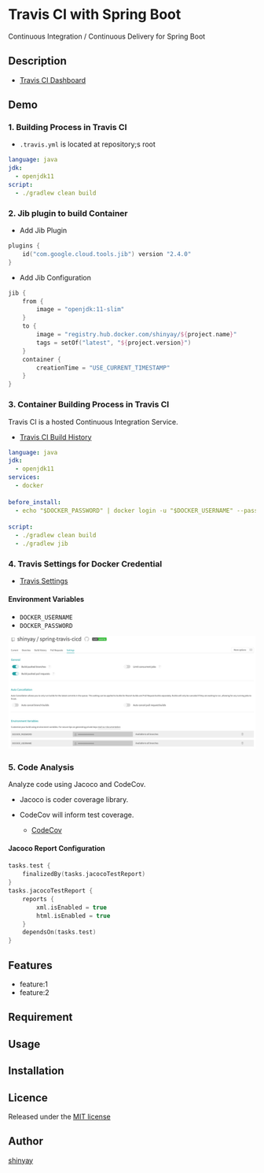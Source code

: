 # Travis CI with Spring Boot

Continuous Integration / Continuous Delivery for Spring Boot

## Description

- [Travis CI Dashboard](https://travis-ci.com/github/shinyay/spring-travis-cicd)

## Demo

### 1. Building Process in Travis CI

- `.travis.yml` is located at repository;s root

```yaml
language: java
jdk:
  - openjdk11
script:
  - ./gradlew clean build
```

### 2. Jib plugin to build Container

- Add Jib Plugin

```kotlin
plugins {
	id("com.google.cloud.tools.jib") version "2.4.0"
}
```

- Add Jib Configuration

```kotlin
jib {
	from {
		image = "openjdk:11-slim"
	}
	to {
		image = "registry.hub.docker.com/shinyay/${project.name}"
		tags = setOf("latest", "${project.version}")
	}
	container {
		creationTime = "USE_CURRENT_TIMESTAMP"
	}
}
```

### 3. Container Building Process in Travis CI

Travis CI is a hosted Continuous Integration Service.

- [Travis CI Build History](https://travis-ci.com/github/shinyay/spring-travis-cicd/builds)

```yaml
language: java
jdk:
  - openjdk11
services:
  - docker

before_install:
  - echo "$DOCKER_PASSWORD" | docker login -u "$DOCKER_USERNAME" --password-stdin

script:
  - ./gradlew clean build
  - ./gradlew jib
```

### 4. Travis Settings for Docker Credential

- [Travis Settings](https://travis-ci.com/github/shinyay/spring-travis-cicd/settings)

#### Environment Variables

- `DOCKER_USERNAME`
- `DOCKER_PASSWORD`

![Environment Variables](images/travis-env-value.png)

### 5. Code Analysis

Analyze code using Jacoco and CodeCov.

- Jacoco is coder coverage library.
- CodeCov will inform test coverage.

  - [CodeCov](https://codecov.io/gh/shinyay/spring-travis-cicd)

#### Jacoco Report Configuration

```kotlin
tasks.test {
	finalizedBy(tasks.jacocoTestReport)
}
tasks.jacocoTestReport {
	reports {
		xml.isEnabled = true
		html.isEnabled = true
	}
	dependsOn(tasks.test)
}
```

## Features

- feature:1
- feature:2

## Requirement

## Usage

## Installation

## Licence

Released under the [MIT license](https://gist.githubusercontent.com/shinyay/56e54ee4c0e22db8211e05e70a63247e/raw/34c6fdd50d54aa8e23560c296424aeb61599aa71/LICENSE)

## Author

[shinyay](https://github.com/shinyay)
